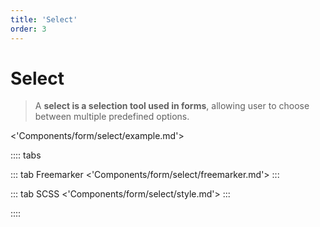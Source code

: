 ```yaml
---
title: 'Select'
order: 3
---
```


# Select

> A **select is a selection tool used in forms**, allowing user to choose between multiple predefined options.

<'Components/form/select/example.md'>

:::: tabs

::: tab Freemarker
<'Components/form/select/freemarker.md'>
:::

::: tab SCSS
<'Components/form/select/style.md'>
:::

::::